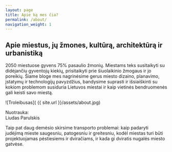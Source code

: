 ```yaml
---
layout: page
title: Apie ką mes čia?
permalink: /about/
navigation_weight: 1
---
```


<h2>Apie miestus, jų žmones, kultūrą, architektūrą ir urbanistiką</h2>
<p> 2050 miestuose gyvens 75% pasaulio žmonių. Miestams teks susitaikyti su didėjančiu gyventojų kiekių, prisitaikyti prie šiuolaikinio žmogaus ir jo poreikių. Šiame bloge mes nagrinėsime gerus miesto dizaino, planavimo, įstatymų ir technologijų pavyzdžius, bandysime suprasti ir išsiaiškinti su kokiom problemom susiduria Lietuvos miestai ir kaip vietinės bendruomenės gali keisti savo miestą. </p>

![Troleibusas]( {{ site.url }}/assets/about.jpg)
<div class="lighter smaller" style="margin:12px 0;">Nuotrauka: <br /> Liudas Parulskis					
</div>

<p>Taip pat daug demėsio skirsime transporto problemai: kaip padaryti judėjimą mieste saugesniu, patogesniu ir greitesniu, kodėl miestas turi būti projektuojamas pėstiesiems ir dviračiams, ir kada gi dviratis nugalės miesto gatvėse.</p>
